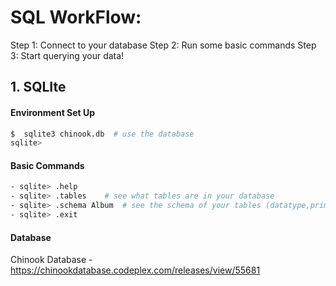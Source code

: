 # SQL WorkFlow:
Step 1: Connect to your database
Step 2: Run some basic commands
Step 3: Start querying your data!

##  1. SQLIte 
#### Environment Set Up
```sh
$  sqlite3 chinook.db  # use the database
sqlite>
```
#### Basic Commands
```sh
- sqlite> .help
- sqlite> .tables    # see what tables are in your database
- sqlite> .schema Album  # see the schema of your tables (datatype,primary key, foreign key
- sqlite> .exit
```
#### Database 
Chinook Database - https://chinookdatabase.codeplex.com/releases/view/55681
